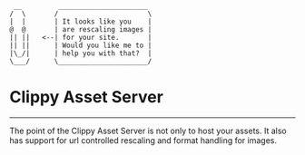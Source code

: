      __         ______________________
    /  \       /                      \
    |  |       | It looks like you    |
    @  @       | are rescaling images |
    || ||   <--| for your site.       |
    || ||      | Would you like me to |
    |\_/|      | help you with that?  |
    \___/      \______________________/

# Clippy Asset Server
-----------------------
The point of the Clippy Asset Server is not only to host your assets. It also has support
for url controlled rescaling and format handling for images.